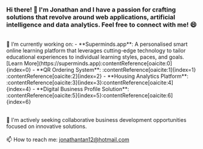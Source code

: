 ### Hi there! 👋 I'm Jonathan and I have a passion for crafting solutions that revolve around web applications, artificial intelligence and data analytics. Feel free to connect with me! 😄

<br>
🔭 I’m currently working on:
- **Superminds.app**: A personalised smart online learning platform that leverages cutting-edge technology to tailor educational experiences to individual learning styles, paces, and goals. [Learn More](https://superminds.app)&#8203;:contentReference[oaicite:0]{index=0}
- **QR Ordering System**: :contentReference[oaicite:1]{index=1}&#8203;:contentReference[oaicite:2]{index=2}
- **Housing Analytics Platform**: :contentReference[oaicite:3]{index=3}&#8203;:contentReference[oaicite:4]{index=4}
- **Digital Business Profile Solution**: :contentReference[oaicite:5]{index=5}&#8203;:contentReference[oaicite:6]{index=6}
<br><br>

👯 I'm actively seeking collaborative business development opportunities focused on innovative solutions. <br><br>
📫 How to reach me: jonathantan12@hotmail.com

<!--
**jonathantan12/jonathantan12** is a ✨ _special_ ✨ repository because its `README.md` (this file) appears on your GitHub profile.

Here are some ideas to get you started:

- 🔭 I’m currently working on ...
- 🌱 I’m currently learning ...
- 👯 I’m looking to collaborate on ...
- 🤔 I’m looking for help with ...
- 💬 Ask me about ...
- 📫 How to reach me: ...
- 😄 Pronouns: ...
- ⚡ Fun fact: ...
-->
